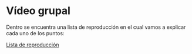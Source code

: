# Vídeo grupal

Dentro se encuentra una lista de reproducción en el cual vamos a explicar cada uno de los puntos:


[Lista de reproducción](https://www.youtube.com/playlist?list=PLEWfYIoqM1BD3n5YrMo9xFvyz9mgQsecH "Lista de reproducción")
